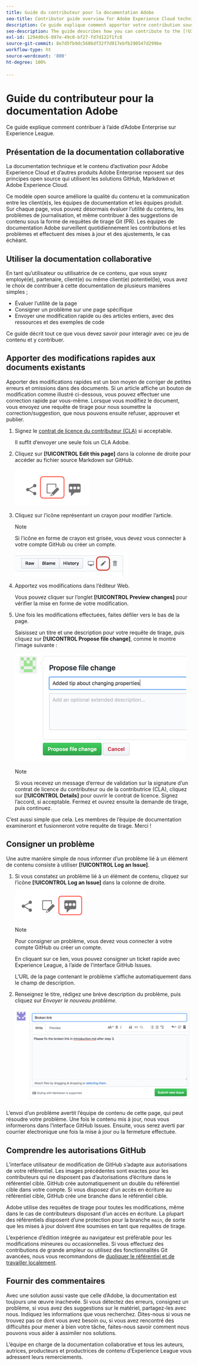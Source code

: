 ```yaml
---
title: Guide du contributeur pour la documentation Adobe
seo-title: Contributor guide overview for Adobe Experience Cloud technical documentation
description: Ce guide explique comment apporter votre contribution sous la forme de suggestions et d’ajouts sur le site de documentation Adobe.
seo-description: The guide describes how you can contribute to the [!UICONTROL Adobe Experience Cloud] technical documentation.
exl-id: 1294d0c6-897e-49c0-bf27-fd7d122f1fc8
source-git-commit: 8e7d5fb9dc5686df32f7d917ebfb290547d299be
workflow-type: ht
source-wordcount: '800'
ht-degree: 100%

---
```


# Guide du contributeur pour la documentation Adobe

Ce guide explique comment contribuer à l’aide d’Adobe Enterprise sur Experience League.

## Présentation de la documentation collaborative

La documentation technique et le contenu d’activation pour Adobe Experience Cloud et d’autres produits Adobe Enterprise reposent sur des principes open source qui utilisent les solutions GitHub, Markdown et Adobe Experience Cloud.

Ce modèle open source améliore la qualité du contenu et la communication entre les client(e)s, les équipes de documentation et les équipes produit. Sur chaque page, vous pouvez désormais évaluer l’utilité du contenu, les problèmes de journalisation, et même contribuer à des suggestions de contenu sous la forme de requêtes de tirage Git (PR). Les équipes de documentation Adobe surveillent quotidiennement les contributions et les problèmes et effectuent des mises à jour et des ajustements, le cas échéant.

## Utiliser la documentation collaborative

En tant qu’utilisateur ou utilisatrice de ce contenu, que vous soyez employé(e), partenaire, client(e) ou même client(e) potentiel(le), vous avez le choix de contribuer à cette documentation de plusieurs manières simples ;

* Évaluer l’utilité de la page
* Consigner un problème sur une page spécifique
* Envoyer une modification rapide ou des articles entiers, avec des ressources et des exemples de code

Ce guide décrit tout ce que vous devez savoir pour interagir avec ce jeu de contenu et y contribuer.

<!--
>[!IMPORTANT]
>All repositories that publish to docs.adobe.com have adopted the [Adobe Open Source Code of Conduct](../code-of-conduct.md) or the [.NET Foundation Code of Conduct](https://dotnetfoundation.org/code-of-conduct). For more information, see the [Contributing](../contributing.md) article.
>
> Minor corrections or clarifications to documentation and code examples in public repositories are covered by the [Adobe Documentation Terms of Use](https://www.adobe.com/legal/terms.html). New or significant changes generate a comment in the pull request, asking you to submit an online Contribution License Agreement (CLA) if you are not an employee of Adobe. We need you to complete the online form before we can review or accept your pull request.
-->

## Apporter des modifications rapides aux documents existants

Apporter des modifications rapides est un bon moyen de corriger de petites erreurs et omissions dans des documents. Si un article affiche un bouton de modification comme illustré ci-dessous, vous pouvez effectuer une correction rapide par vous-même. Lorsque vous modifiez le document, vous envoyez une requête de tirage pour nous soumettre la correction/suggestion, que nous pouvons ensuite refuser, approuver et publier.

1. Signez le [contrat de licence du contributeur (CLA)](http://opensource.adobe.com/cla.html) si acceptable.

   Il suffit d’envoyer une seule fois un CLA Adobe.
1. Cliquez sur **[!UICONTROL Edit this page]** dans la colonne de droite pour accéder au fichier source Markdown sur GitHub.

   ![Modifier cette icône de page](/help/assets/git_edit.png)

1. Cliquez sur l’icône représentant un crayon pour modifier l’article.

   >[!NOTE]
   >
   >Si l’icône en forme de crayon est grisée, vous devez vous connecter à votre compte GitHub ou créer un compte.

   ![Emplacement de l’icône en forme de crayon](assets/edit-icon.png)

1. Apportez vos modifications dans l’éditeur Web.

   Vous pouvez cliquer sur l’onglet **[!UICONTROL Preview changes]** pour vérifier la mise en forme de votre modification.
1. Une fois les modifications effectuées, faites défiler vers le bas de la page.

   Saisissez un titre et une description pour votre requête de tirage, puis cliquez sur **[!UICONTROL Propose file change]**, comme le montre l’image suivante :

   ![Votre suggestion de modification.](assets/submit-pull-request.png)

   >[!NOTE]
   >
   >Si vous recevez un message d’erreur de validation sur la signature d’un contrat de licence du contributeur ou de la contributrice (CLA), cliquez sur **[!UICONTROL Details]** pour ouvrir le contrat de licence. Signez l’accord, si acceptable. Fermez et ouvrez ensuite la demande de tirage, puis continuez.

C’est aussi simple que cela. Les membres de l’équipe de documentation examineront et fusionneront votre requête de tirage. Merci !

## Consigner un problème

Une autre manière simple de nous informer d’un problème lié à un élément de contenu consiste à utiliser **[!UICONTROL Log an Issue]**.

1. Si vous constatez un problème lié à un élément de contenu, cliquez sur l’icône **[!UICONTROL Log an Issue]** dans la colonne de droite.

   ![](assets/git_log_issue.png)

   >[!NOTE]
   >
   >Pour consigner un problème, vous devez vous connecter à votre compte GitHub ou créer un compte.

   En cliquant sur ce lien, vous pouvez consigner un ticket rapide avec Experience League, à l’aide de l’interface GitHub Issues.

   L’URL de la page contenant le problème s’affiche automatiquement dans le champ de description.

1. Renseignez le titre, rédigez une brève description du problème, puis cliquez sur *Envoyer le nouveau problème*.

   ![](assets/git_issue_example.png)

L’envoi d’un problème avertit l’équipe de contenu de cette page, qui peut résoudre votre problème. Une fois le contenu mis à jour, nous vous informerons dans l’interface GitHub Issues. Ensuite, vous serez averti par courrier électronique une fois la mise à jour ou la fermeture effectuée.

## Comprendre les autorisations GitHub

L’interface utilisateur de modification de GitHub s’adapte aux autorisations de votre référentiel. Les images précédentes sont exactes pour les contributeurs qui ne disposent pas d’autorisations d’écriture dans le référentiel cible. GitHub crée automatiquement un double du référentiel cible dans votre compte. Si vous disposez d’un accès en écriture au référentiel cible, GitHub crée une branche dans le référentiel cible.

Adobe utilise des requêtes de tirage pour toutes les modifications, même dans le cas de contributeurs disposant d’un accès en écriture. La plupart des référentiels disposent d’une protection pour la branche `main`, de sorte que les mises à jour doivent être soumises en tant que requêtes de tirage.

L’expérience d’édition intégrée au navigateur est préférable pour les modifications mineures ou occasionnelles. Si vous effectuez des contributions de grande ampleur ou utilisez des fonctionnalités Git avancées, nous vous recommandons de [dupliquer le référentiel et de travailler localement](setup/full-workflow.md).

## Fournir des commentaires

Avec une solution aussi vaste que celle d’Adobe, la documentation est toujours une œuvre inachevée. Si vous détectez des erreurs, consignez un problème, si vous avez des suggestions sur le matériel, partagez-les avec nous. Indiquez les informations que vous recherchez. Dites-nous si vous ne trouvez pas ce dont vous avez besoin ou, si vous avez rencontré des difficultés pour mener à bien votre tâche, faites-nous savoir comment nous pouvons vous aider à assimiler nos solutions.

L’équipe en charge de la documentation collaborative et tous les auteurs, autrices, producteurs et productrices de contenu d’Experience League vous adressent leurs remerciements.
